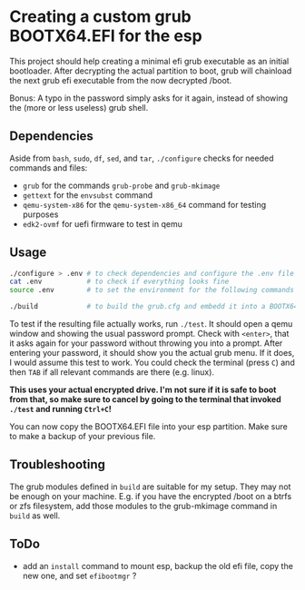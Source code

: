 # Creating a custom grub BOOTX64.EFI for the esp

This project should help creating a minimal efi grub executable as an initial bootloader.
After decrypting the actual partition to boot, grub will chainload the next grub efi executable from the now decrypted /boot.

Bonus: A typo in the password simply asks for it again, instead of showing the (more or less useless) grub shell.

## Dependencies

Aside from `bash`, `sudo`, `df`, `sed`, and `tar`, `./configure` checks for needed commands and files:

- `grub` for the commands `grub-probe` and `grub-mkimage`
- `gettext` for the `envsubst` command
- `qemu-system-x86` for the `qemu-system-x86_64` command for testing purposes
- `edk2-ovmf` for uefi firmware to test in qemu

## Usage

```sh
./configure > .env # to check dependencies and configure the .env file
cat .env           # to check if everything looks fine
source .env        # to set the environment for the following commands

./build            # to build the grub.cfg and embedd it into a BOOTX64.EFI file
```

To test if the resulting file actually works, run `./test`.
It should open a qemu window and showing the usual password prompt.
Check with `<enter>`, that it asks again for your password without throwing you into a prompt.
After entering your password, it should show you the actual grub menu.
If it does, I would assume this test to work.
You could check the terminal (press `C`) and then `TAB` if all relevant commands are there (e.g. linux).

**This uses your actual encrypted drive. I'm not sure if it is safe to boot from that, so make sure to cancel by going to the terminal that invoked `./test` and running `Ctrl+C`!**

You can now copy the BOOTX64.EFI file into your esp partition. Make sure to make a backup of your previous file. 

## Troubleshooting

The grub modules defined in `build` are suitable for my setup. They may not be enough on your machine.
E.g. if you have the encrypted /boot on a btrfs or zfs filesystem, add those modules to the grub-mkimage command in `build` as well.


## ToDo

- add an `install` command to mount esp, backup the old efi file, copy the new one, and set `efibootmgr` ?

